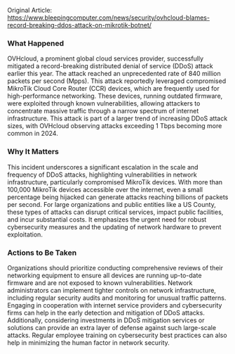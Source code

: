Original Article: https://www.bleepingcomputer.com/news/security/ovhcloud-blames-record-breaking-ddos-attack-on-mikrotik-botnet/

### What Happened

OVHcloud, a prominent global cloud services provider, successfully mitigated a record-breaking distributed denial of service (DDoS) attack earlier this year. The attack reached an unprecedented rate of 840 million packets per second (Mpps). This attack reportedly leveraged compromised MikroTik Cloud Core Router (CCR) devices, which are frequently used for high-performance networking. These devices, running outdated firmware, were exploited through known vulnerabilities, allowing attackers to concentrate massive traffic through a narrow spectrum of internet infrastructure. This attack is part of a larger trend of increasing DDoS attack sizes, with OVHcloud observing attacks exceeding 1 Tbps becoming more common in 2024.

### Why It Matters

This incident underscores a significant escalation in the scale and frequency of DDoS attacks, highlighting vulnerabilities in network infrastructure, particularly compromised MikroTik devices. With more than 100,000 MikroTik devices accessible over the internet, even a small percentage being hijacked can generate attacks reaching billions of packets per second. For large organizations and public entities like a US County, these types of attacks can disrupt critical services, impact public facilities, and incur substantial costs. It emphasizes the urgent need for robust cybersecurity measures and the updating of network hardware to prevent exploitation.

### Actions to Be Taken

Organizations should prioritize conducting comprehensive reviews of their networking equipment to ensure all devices are running up-to-date firmware and are not exposed to known vulnerabilities. Network administrators can implement tighter controls on network infrastructure, including regular security audits and monitoring for unusual traffic patterns. Engaging in cooperation with internet service providers and cybersecurity firms can help in the early detection and mitigation of DDoS attacks. Additionally, considering investments in DDoS mitigation services or solutions can provide an extra layer of defense against such large-scale attacks. Regular employee training on cybersecurity best practices can also help in minimizing the human factor in network security.